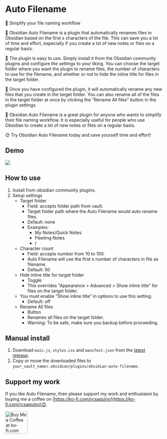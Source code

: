 # Auto Filename

📁 Simplify your file naming workflow

🙌 Obsidian Auto Filename is a plugin that automatically renames files in Obsidian based on the first x characters of the file. This can save you a lot of time and effort, especially if you create a lot of new notes or files on a regular basis.

🔧 The plugin is easy to use. Simply install it from the Obsidian community plugins and configure the settings to your liking. You can choose the target folder where you want the plugin to rename files, the number of characters to use for the filename, and whether or not to hide the inline title for files in the target folder.

🚀 Once you have configured the plugin, it will automatically rename any new files that you create in the target folder. You can also rename all of the files in the target folder at once by clicking the "Rename All files" button in the plugin settings.

📝 Obsidian Auto Filename is a great plugin for anyone who wants to simplify their file naming workflow. It is especially useful for people who use Obsidian to create a lot of new notes or files on a regular basis.

😊 Try Obsidian Auto Filename today and save yourself time and effort!

## Demo
![](https://github.com/rcsaquino/obsidian-auto-filename/blob/main/assets/demo.gif)

## How to use

1. Install from obsidian community plugins.
2. Setup settings
    - Target folder
        - Field: accepts folder path from vault.
        - Target folder path where the Auto Filename would auto rename files.
        - Default: none
        - Examples:
            - My Notes/Quick Notes
            - Fleeting Notes
            - /
    - Character count
        - Field: accepts number from 10 to 100.
        - Auto Filename will use the first x number of characters in file as filename.
        - Default: 50
    - Hide inline title for target folder
        - Toggle
        - This overrides "Appearance > Advanced > Show inline title" for files on the target folder.
    - You must enable "Show inline title" in options to use this setting.
        - Default: off
    - Rename All files
        - Button
        - Renames all files on the target folder.
        - Warning: To be safe, make sure you backup before proceeding.

## Manual install
1. Download `main.js`, `styles.css` and `manifest.json` from the [latest release](https://github.com/rcsaquino/obsidian-auto-filename/releases/).
2. Copy or move the downloaded files to `your_vault_name/.obsidian/plugins/obsidian-auto-filename`.

## Support my work

If you like Auto Filename, then please support my work and enthusiasm by buying me a coffee on [https://ko-fi.com/rcsaquino](https://ko-fi.com/rcsaquino)😊.

<a href='https://ko-fi.com/rcsaquino' target='_blank'><img height='72' style='border:0px;height:72px;' src='https://storage.ko-fi.com/cdn/kofi2.png?v=3' border='0' alt='Buy Me a Coffee at ko-fi.com' /></a>
